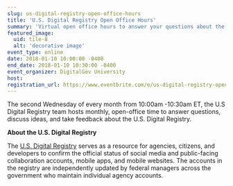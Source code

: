 ```yaml
---
slug: us-digital-registry-open-office-hours
title: 'U.S. Digital Registry Open Office Hours'
summary: 'Virtual open office hours to answer your questions about the U.S. Digital Registry'
featured_image: 
  uid: tile-8
  alt: 'decorative image'
event_type: online
date: 2018-01-10 10:00:00 -0400
end_date: 2018-01-10 10:30:00 -0400
event_organizer: DigitalGov University
host: 
registration_url: https://www.eventbrite.com/e/us-digital-registry-open-office-hours-registration-41509177066
---
```


The second Wednesday of every month from 10:00am -10:30am ET, the U.S Digital Registry team hosts monthly, open-office time to answer questions, discuss ideas, and take feedback about the U.S. Digital Registry. 

**About the U.S. Digital Registry**

The [U.S. Digital Registry](https://usdigitalregistry.digitalgov.gov/) serves as a resource for agencies, citizens, and developers to confirm the official status of social media and public-facing collaboration accounts, mobile apps, and mobile websites. The accounts in the registry are independently updated by federal managers across the government who maintain individual agency accounts.
